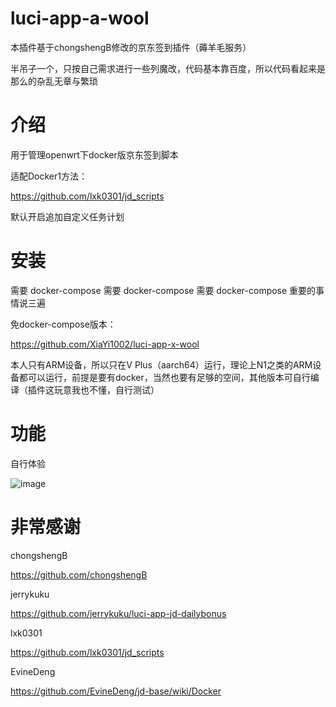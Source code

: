 # luci-app-a-wool

本插件基于chongshengB修改的京东签到插件（薅羊毛服务）

半吊子一个，只按自己需求进行一些列魔改，代码基本靠百度，所以代码看起来是那么的杂乱无章与繁琐

# 介绍

用于管理openwrt下docker版京东签到脚本

适配Docker1方法：

https://github.com/lxk0301/jd_scripts

默认开启追加自定义任务计划

# 安装

需要 docker-compose 需要 docker-compose 需要 docker-compose 重要的事情说三遍

免docker-compose版本：

https://github.com/XiaYi1002/luci-app-x-wool

本人只有ARM设备，所以只在V Plus（aarch64）运行，理论上N1之类的ARM设备都可以运行，前提是要有docker，当然也要有足够的空间，其他版本可自行编译（插件这玩意我也不懂，自行测试）

# 功能

自行体验

![image](https://github.com/XiaYi1002/luci-app-x-wool/blob/master/img/%E7%95%8C%E9%9D%A2.png)

# 非常感谢


chongshengB

https://github.com/chongshengB

jerrykuku

https://github.com/jerrykuku/luci-app-jd-dailybonus

lxk0301

https://github.com/lxk0301/jd_scripts

EvineDeng

https://github.com/EvineDeng/jd-base/wiki/Docker

